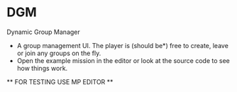 DGM
===

Dynamic Group Manager

- A group management UI. The player is (should be*) free to create, leave or join any groups on the fly. 
- Open the example mission in the editor or look at the source code to see how things work.

** FOR TESTING USE MP EDITOR **
